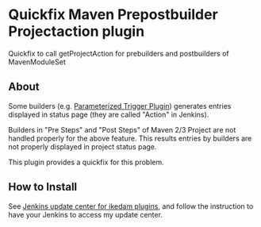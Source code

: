 Quickfix Maven Prepostbuilder Projectaction plugin
==================================================

Quickfix to call getProjectAction for prebuilders and postbuilders of MavenModuleSet

About
-----

Some builders (e.g. [Parameterized Trigger Plugin](https://wiki.jenkins-ci.org/display/JENKINS/Parameterized+Trigger+Plugin))
generates entries displayed in status page (they are called "Action" in Jenkins).

Builders in "Pre Steps" and "Post Steps" of Maven 2/3 Project are not handled properly for the above feature.
This results entries by builders are not properly displayed in project status page.

This plugin provides a quickfix for this problem.

How to Install
--------------

See [Jenkins update center for ikedam plugins](http://ikedam.github.com/jenkins-update-center/), and follow the instruction to have your Jenkins to access my update center.

